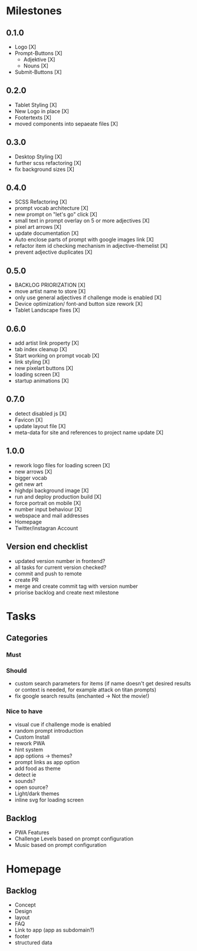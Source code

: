 # Milestones
## 0.1.0
- Logo [X]
- Prompt-Buttons [X]
  - Adjektive [X]
  - Nouns [X]
- Submit-Buttons [X]

## 0.2.0
- Tablet Styling [X]
- New Logo in place [X]
- Footertexts [X]
- moved components into sepaeate files [X]

## 0.3.0
- Desktop Styling [X]
- further scss refactoring [X]
- fix background sizes [X]

## 0.4.0
- SCSS Refactoring [X]
- prompt vocab architecture [X]
- new prompt on "let's go" click [X]
- small text in prompt overlay on 5 or more adjectives [X]
- pixel art arrows [X]
- update documentation [X]
- Auto enclose parts of prompt with google images link [X]
- refactor item id checking mechanism in adjective-themelist [X]
- prevent adjective duplicates [X]

## 0.5.0
- BACKLOG PRIORIZATION [X]
- move artist name to store [X]
- only use general adjectives if challenge mode is enabled [X]
- Device optimization/ font-and button size rework [X]
- Tablet Landscape fixes [X]

## 0.6.0
- add artist link property [X]
- tab index cleanup [X]
- Start working on prompt vocab [X]
- link styling [X]
- new pixelart buttons [X]
- loading screen [X]
- startup animations [X]

## 0.7.0
- detect disabled js [X]
- Favicon [X]
- update layout file [X]
- meta-data for site and references to project name update [X]

## 1.0.0
- rework logo files for loading screen [X]
- new arrows [X]
- bigger vocab
- get new art
- highdpi background image [X]
- run and deploy production build [X]
- force portrait on mobile [X]
- number input behaviour [X]
- webspace and mail addresses
- Homepage
- Twitter/instagran Account

## Version end checklist
- updated version number in frontend?
- all tasks for current version checked?
- commit and push to remote
- create PR
- merge and create commit tag with version number
- priorise backlog and create next milestone

# Tasks
## Categories
### Must

### Should
- custom search parameters for items (if name doesn't get desired results or context is needed, for example attack on titan prompts)
- fix google search results (enchanted -> Not the movie!)

### Nice to have
- visual cue if challenge mode is enabled
- random prompt introduction
- Custom Install
- rework PWA
- hint system
- app options -> themes?
- prompt links as app option
- add food as theme
- detect ie
- sounds?
- open source?
- Light/dark themes
- inline svg for loading screen

## Backlog
- PWA Features
- Challenge Levels based on prompt configuration
- Music based on prompt configuration

# Homepage
## Backlog
- Concept
- Design
- layout
- FAQ
- Link to app (app as subdomain?)
- footer
- structured data